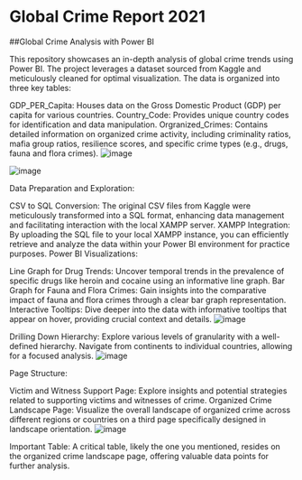 # Global Crime Report 2021
##Global Crime Analysis with Power BI

This repository showcases an in-depth analysis of global crime trends using Power BI. The project leverages a dataset sourced from Kaggle and meticulously cleaned for optimal visualization. The data is organized into three key tables:

GDP_PER_Capita: Houses data on the Gross Domestic Product (GDP) per capita for various countries.
Country_Code: Provides unique country codes for identification and data manipulation.
Orgranized_Crimes: Contains detailed information on organized crime activity, including criminality ratios, mafia group ratios, resilience scores, and specific crime types (e.g., drugs, fauna and flora crimes).
![image](https://github.com/MuhammadUmer241/Global-Crime-Report-2021/assets/156159700/f43a6bfd-cb1a-408c-9782-1f1cc088655d)


![image](https://github.com/MuhammadUmer241/Global-Crime-Report-2021/assets/156159700/25754aa0-3e1d-48c9-8bde-cdee2f218dda)

Data Preparation and Exploration:

CSV to SQL Conversion: The original CSV files from Kaggle were meticulously transformed into a SQL format, enhancing data management and facilitating interaction with the local XAMPP server.
XAMPP Integration: By uploading the SQL file to your local XAMPP instance, you can efficiently retrieve and analyze the data within your Power BI environment for practice purposes.
Power BI Visualizations:


Line Graph for Drug Trends: Uncover temporal trends in the prevalence of specific drugs like heroin and cocaine using an informative line graph.
Bar Graph for Fauna and Flora Crimes: Gain insights into the comparative impact of fauna and flora crimes through a clear bar graph representation.
Interactive Tooltips: Dive deeper into the data with informative tooltips that appear on hover, providing crucial context and details.
![image](https://github.com/MuhammadUmer241/Global-Crime-Report-2021/assets/156159700/15808d52-09aa-4b1d-8dd4-c9046d693702)

Drilling Down Hierarchy: Explore various levels of granularity with a well-defined hierarchy. Navigate from continents to individual countries, allowing for a focused analysis.
![image](https://github.com/MuhammadUmer241/Global-Crime-Report-2021/assets/156159700/a1d80f03-289c-4b01-95fe-5fe0a3deb68e)

Page Structure:

Victim and Witness Support Page: Explore insights and potential strategies related to supporting victims and witnesses of crime.
Organized Crime Landscape Page: Visualize the overall landscape of organized crime across different regions or countries on a third page specifically designed in landscape orientation.
![image](https://github.com/MuhammadUmer241/Global-Crime-Report-2021/assets/156159700/8fde68d0-aafc-4f61-8856-276dca29fec5)

Important Table: A critical table, likely the one you mentioned, resides on the organized crime landscape page, offering valuable data points for further analysis.
 
